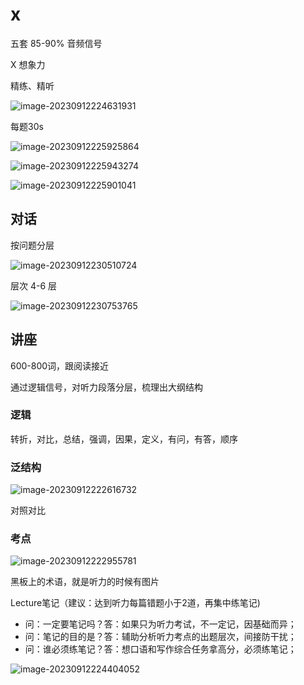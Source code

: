 # x

五套 85-90% 音频信号

X 想象力

精练、精听

![image-20230912224631931](https://cdn.jsdelivr.net/gh/davidliuk/images@master/blog/image-20230912224631931.png)

每题30s

![image-20230912225925864](https://cdn.jsdelivr.net/gh/davidliuk/images@master/blog/image-20230912225925864.png)

![image-20230912225943274](https://cdn.jsdelivr.net/gh/davidliuk/images@master/blog/image-20230912225943274.png)

![image-20230912225901041](https://cdn.jsdelivr.net/gh/davidliuk/images@master/blog/image-20230912225901041.png)

## 对话

按问题分层

![image-20230912230510724](https://cdn.jsdelivr.net/gh/davidliuk/images@master/blog/image-20230912230510724.png)

层次 4-6 层

![image-20230912230753765](https://cdn.jsdelivr.net/gh/davidliuk/images@master/blog/image-20230912230753765.png)

## 讲座

600-800词，跟阅读接近

通过逻辑信号，对听力段落分层，梳理出大纲结构

### 逻辑

转折，对比，总结，强调，因果，定义，有问，有答，顺序

### 泛结构

![image-20230912222616732](https://cdn.jsdelivr.net/gh/davidliuk/images@master/blog/image-20230912222616732.png)

对照对比

### 考点

![image-20230912222955781](https://cdn.jsdelivr.net/gh/davidliuk/images@master/blog/image-20230912222955781.png)

黑板上的术语，就是听力的时候有图片

Lecture笔记（建议：达到听力每篇错题小于2道，再集中练笔记)

- 问：一定要笔记吗？答：如果只为听力考试，不一定记，因基础而异；
- 问：笔记的目的是？答：辅助分析听力考点的出题层次，间接防干扰；
- 问：谁必须练笔记？答：想口语和写作综合任务拿高分，必须练笔记；

![image-20230912224404052](https://cdn.jsdelivr.net/gh/davidliuk/images@master/blog/image-20230912224404052.png)

